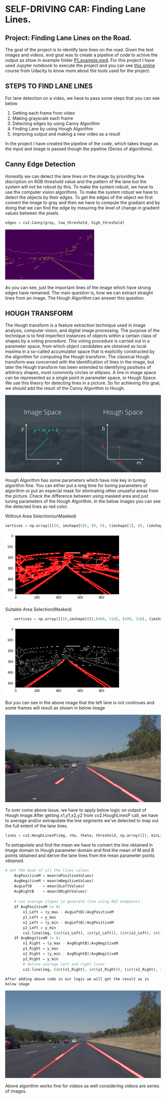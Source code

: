 # SELF-DRIVING CAR: Finding Lane Lines.
## Project: Finding Lane Lines on the Road.

The goal of the project is to identify lane lines on the road. Given the test images and videos, end goal was to create a pipeline of code to achive the output as show in example folder [P1_example.mp4](examples/P1_example.mp4). For this project I have used Jupyter notebook to execute 
the project and you can see [this online](https://classroom.udacity.com/courses/ud1111) course from Udacity to know more about the tools used for the project.

## STEPS TO FIND LANE LINES

For lane detection on a video, we have to pass some steps that you can see below

1. Getting each frame from video
2. Making grayscale each frame
3. Detecting edges by using Canny Algorithm
4. Finding Lane by using Hough Algorithm
5. Improving output and making a new video as a result

In the project I have created the pipeline of the code, which takes Image as the input and image is passed though the pipeline 
(Series of algorithms).

## Canny Edge Detection

Honestly we can detect the lane lines on the image by providing few discription on RGB threshold value and the pattern of the lane
but the system will not be robust by this. To make the system robust, we have to use the computer vision algorithms. 
To make the system robust we have to detect the objects by their edges. To get the edges of the object we first convert the image to gray and then we have to compute the gradiant and by doing that we can find the edge by mesuring the level of change in gradient values between the pixels.


```python
edges = cv2.Canny(gray, low_threshold, high_threshold)
```

![canny_image](output_readme/solidWhiteRightcany.png) 

As you can see, just the important lines of the image which have strong edges have remained. The main question is, how we can extract straight lines from an image. The Hough Algorithm can answer this question.

## HOUGH TRANSFORM

The Hough transform is a feature extraction technique used in image analysis, computer vision, and digital image processing. The purpose of the technique is to find imperfect instances of objects within a certain class of shapes by a voting procedure. This voting procedure is carried out in a parameter space, from which object candidates are obtained as local maxima in a so-called accumulator space that is explicitly constructed by the algorithm for computing the Hough transform. The classical Hough transform was concerned with the identification of lines in the image, but later the Hough transform has been extended to identifying positions of arbitrary shapes, most commonly circles or ellipses. A line in image space can be represented as a single point in parameter space, or Hough Space. We use this theory for detecting lines in a picture. So for achieving this goal, we should add the result of the Canny Algorithm to Hough.

![HOUGH TRANSFORM](output_readme/HOUGH_TRANSFORM.png)

Hough Algorithm has some parameters which have role key in tuning algorithm fine. You can either put a long time for tuning parameters of algorithm or put an especial mask for eliminating other unuseful areas from the picture. Check the difference between using masked area and just tuning parameters of the Hough Algorithm. In the below images you can see the detected lines as red color.

Without Area Selection(unMasked)


```python
vertices = np.array([[(0, imshape[0]), (0, 0), (imshape[1], 0), (imshape[1], imshape[0])]], dtype=np.int32)
```

![hough_without_mask](output_readme/hough_without_mask.png)

Suitable Area Selection(Masked)


```python
    vertices = np.array([[(0,imshape[0]),(460, 318), (490, 318), (imshape[1],imshape[0])]], dtype=np.int32)
```

![hough_with_mask](output_readme/hough_with_mask.png)

But you can see in the above image that the left lane is not continues and some frames will result as shown in below image

![broken lane](output_readme/solidWhiteRightproblem2.png)

To over come above issue, we have to apply below logic on output of Hough Image.After getting x1,y1,x2,y2 from cv2.HoughLinesP call, we have to average and/or extrapolate the line segments we've detected to map out the full extent of the lane lines.


```python
lines = cv2.HoughLinesP(img, rho, theta, threshold, np.array([]), minLineLength=min_line_len, maxLineGap=max_line_gap)
```

To extrapolate and find the mean we have to convert the line obtained in Image domain to Hough parameter domain and find the mean of M and B points obtained and derive the lane lines from the mean parameter points obtained.


```python
# Get the mean of all the lines values
    AvgPositiveM = mean(mPositiveValues)
    AvgNegitiveM = mean(mNegitiveValues)
    AvgLeftB     = mean(bLeftValues)
    AvgRightB    = mean(bRightValues)

    # use average slopes to generate line using ROI endpoints
    if AvgPositiveM != 0:
        x1_Left = (y_max - AvgLeftB)/AvgPositiveM
        y1_Left = y_max
        x2_Left = (y_min - AvgLeftB)/AvgPositiveM
        y2_Left = y_min
        cv2.line(img, (int(x1_Left), int(y1_Left)), (int(x2_Left), int(y2_Left)), color, thickness) #avg Left Line
    if AvgNegitiveM != 0:
        x1_Right = (y_max - AvgRightB)/AvgNegitiveM
        y1_Right = y_max
        x2_Right = (y_min - AvgRightB)/AvgNegitiveM
        y2_Right = y_min
        # define average left and right lines
        cv2.line(img, (int(x1_Right), int(y1_Right)), (int(x2_Right), int(y2_Right)), color, thickness) #avg Right Line
```

    After adding above code in our logic we will get the result as in below image

![solved](output_readme/solidWhiteRightsolved.png)

Above algorithm works fine for videos as well considering videos are series of images.
